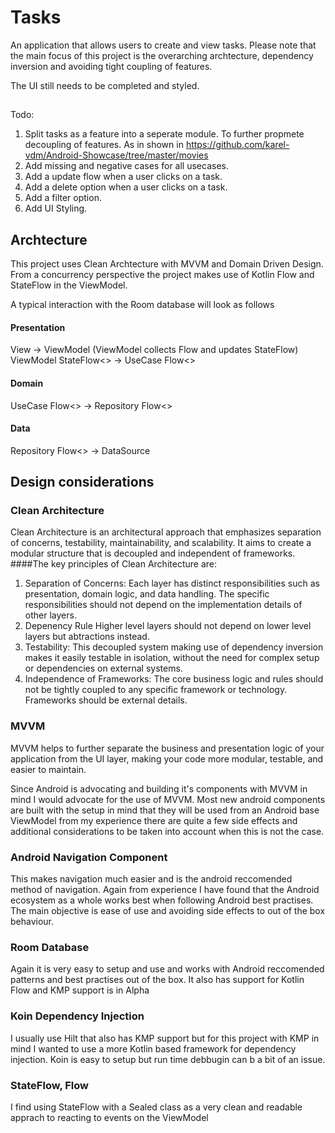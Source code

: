 # Tasks
An application that allows users to create and view tasks. Please note that the main focus of this project is the overarching archtecture, dependency inversion and avoiding tight coupling of features.

The UI still needs to be completed and styled.

##
Todo:
1) Split tasks as a feature into a seperate module. To further propmete decoupling of features. As in shown in https://github.com/karel-vdm/Android-Showcase/tree/master/movies
2) Add missing and negative cases for all usecases.
3) Add a update flow when a user clicks on a task.
4) Add a delete option when a user clicks on a task.
5) Add a filter option.
6) Add UI Styling.

## Archtecture

This project uses Clean Archtecture with MVVM and Domain Driven Design. From a concurrency perspective the project makes use of Kotlin Flow and StateFlow in the ViewModel.

A typical interaction with the Room database will look as follows 

#### Presentation
  View -> ViewModel (ViewModel collects Flow and updates StateFlow)
  ViewModel StateFlow<> -> UseCase Flow<>
  
#### Domain
  UseCase Flow<> -> Repository Flow<>

#### Data
  Repository Flow<> -> DataSource


## Design considerations

### Clean Architecture
Clean Architecture is an architectural approach that emphasizes separation of concerns, testability, maintainability, and scalability. It aims to create a modular structure that is decoupled and independent of frameworks. 
####The key principles of Clean Architecture are:
  1) Separation of Concerns:
       Each layer has distinct responsibilities such as presentation, domain logic, and data handling. The specific responsibilities should not depend on the implementation details of other layers.
  2) Depenency Rule
       Higher level layers should not depend on lower level layers but abtractions instead.
  3) Testability:
       This decoupled system making use of dependency inversion makes it easily testable in isolation, without the need for complex setup or dependencies on external systems.
  4) Independence of Frameworks:
       The core business logic and rules should not be tightly coupled to any specific framework or technology. Frameworks should be external details.   
     
### MVVM
MVVM helps to further separate the business and presentation logic of your application from the UI layer, making your code more modular, testable, and easier to maintain. 

Since Android is advocating and building it's components with MVVM in mind I would advocate for the use of MVVM. Most new android components are built with the setup in mind that they will be used from an Android base ViewModel from my experience there are quite a few side effects and additional considerations to be taken into account when this is not the case.

### Android Navigation Component
This makes navigation much easier and is the android reccomended method of navigation. Again from experience I have found that the Android ecosystem as a whole works best when following Android best practises. The main objective is ease of use and avoiding side effects to out of the box behaviour.

### Room Database
Again it is very easy to setup and use and works with Android reccomended patterns and best practises out of the box. It also has support for Kotlin Flow and KMP support is in Alpha

### Koin Dependency Injection
I usually use Hilt that also has KMP support but for this project with KMP in mind I wanted to use a more Kotlin based framework for dependency injection. Koin is easy to setup but run time debbugin can b a bit of an issue.

### StateFlow, Flow
I find using StateFlow with a Sealed class as a very clean and readable apprach to reacting to events on the ViewModel

   


